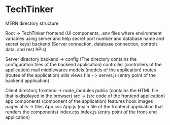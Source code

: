 # TechTinker

MERN directory structure 

Root -> TechTinker 
    frontend (UI components, .env files where environment variables using server and help secret port number and database name and secret keys)
    backend (Server connection, database connection, controls data, and rest APIs)


Server directory
    backend -> 
      	config (The directory contains the configuration files of the backend application)
      	controller (controllers of the application)
      	mail
      	middlewares
      	models (models of the application)
      	routes (routes of the application)
      	utils
      	views
      	file - > server.js (entry point of the backend application)


Client directory
    frontend ->
    	node_modules
    	public (contains the HTML file that is displayed in the browser)
    	src -> (src code of the frontend application)
        		app
        		components (component of the application)
        		features
        		hook
        		images
        		pages
        		utils -> files
              			App.css
              			App.js (main file of the frontend application that renders the components)
              			index.css
              			index.js (entry point of the front-end application)
